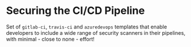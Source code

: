 # Securing the CI/CD Pipeline

Set of `gitlab-ci`, `travis-ci` and `azuredevops` templates that enable developers to include a wide range of security scanners in their pipelines, with minimal - close to none - effort! 
